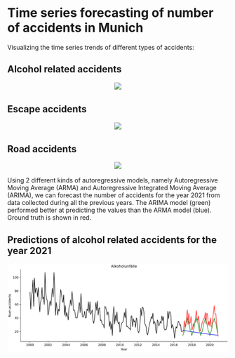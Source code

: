 # Time series forecasting of number of accidents in Munich

Visualizing the time series trends of different types of accidents:

## **Alcohol related accidents**
<p align="center">
  <img src="images/Alkoholunfälle_timeseries.png" />
</p>

## **Escape accidents**
<p align="center">
  <img src="images/Fluchtunfälle_timeseries.png" />
</p>

## **Road accidents**
<p align="center">
  <img src="images/Verkehrsunfälle_timeseries.png" />
</p>

Using 2 different kinds of autoregressive models, namely Autoregressive Moving Average (ARMA) and 
Autoregressive Integrated Moving Average (ARIMA), we can forecast the number of accidents for the year 2021 from 
data collected during all the previous years. The ARIMA model (green) performed better at predicting the values
than the ARMA model (blue). Ground truth is shown in red.

## **Predictions of alcohol related accidents for the year 2021**
<p align="center">
  <img src="images/predictions_timeseries.png" />
</p>





